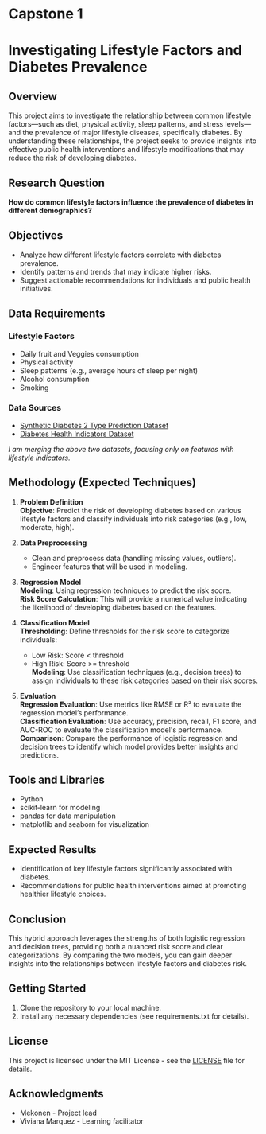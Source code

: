 # Capstone  1
# Investigating Lifestyle Factors and Diabetes Prevalence
 
## Overview

This project aims to investigate the relationship between common lifestyle factors—such as diet, physical activity, sleep patterns, and stress levels—and the prevalence of major lifestyle diseases, specifically diabetes. By understanding these relationships, the project seeks to provide insights into effective public health interventions and lifestyle modifications that may reduce the risk of developing diabetes.

## Research Question

**How do common lifestyle factors influence the prevalence of diabetes in different demographics?**

## Objectives

- Analyze how different lifestyle factors correlate with diabetes prevalence.
- Identify patterns and trends that may indicate higher risks.
- Suggest actionable recommendations for individuals and public health initiatives.

## Data Requirements

### Lifestyle Factors

- Daily fruit and Veggies consumption
- Physical activity
- Sleep patterns (e.g., average hours of sleep per night)
- Alcohol consumption
- Smoking

### Data Sources

- [Synthetic Diabetes 2 Type Prediction Dataset](https://www.kaggle.com/datasets/nigoraxonnasimova/synthetic-diabetes-2-type-prediction-dataset)
- [Diabetes Health Indicators Dataset](https://www.kaggle.com/datasets/alexteboul/diabetes-health-indicators-dataset)

*I am merging the above two datasets, focusing only on features with lifestyle indicators.*

## Methodology (Expected Techniques)

1. **Problem Definition**  
   **Objective**: Predict the risk of developing diabetes based on various lifestyle factors and classify individuals into risk categories (e.g., low, moderate, high).

2. **Data Preprocessing**  
   - Clean and preprocess data (handling missing values, outliers).
   - Engineer features that will be used in modeling.

3. **Regression Model**  
   **Modeling**: Using regression techniques to predict the risk score.  
   **Risk Score Calculation**: This will provide a numerical value indicating the likelihood of developing diabetes based on the features.

4. **Classification Model**  
   **Thresholding**: Define thresholds for the risk score to categorize individuals:  
   - Low Risk: Score < threshold  
   - High Risk: Score >= threshold   
   **Modeling**: Use classification techniques (e.g., decision trees) to assign individuals to these risk categories based on their risk scores.

5. **Evaluation**  
   **Regression Evaluation**: Use metrics like RMSE or R² to evaluate the regression model’s performance.  
   **Classification Evaluation**: Use accuracy, precision, recall, F1 score, and AUC-ROC to evaluate the classification model's performance.  
   **Comparison**: Compare the performance of logistic regression and decision trees to identify which model provides better insights and predictions.

## Tools and Libraries

- Python
- scikit-learn for modeling
- pandas for data manipulation
- matplotlib and seaborn for visualization

## Expected Results

- Identification of key lifestyle factors significantly associated with diabetes.
- Recommendations for public health interventions aimed at promoting healthier lifestyle choices.

## Conclusion

This hybrid approach leverages the strengths of both logistic regression and decision trees, providing both a nuanced risk score and clear categorizations. By comparing the two models, you can gain deeper insights into the relationships between lifestyle factors and diabetes risk.

## Getting Started

1. Clone the repository to your local machine.
2. Install any necessary dependencies (see requirements.txt for details).

## License

This project is licensed under the MIT License - see the [LICENSE](LICENSE) file for details.


## Acknowledgments

- Mekonen - Project lead
- Viviana Marquez - Learning facilitator 

